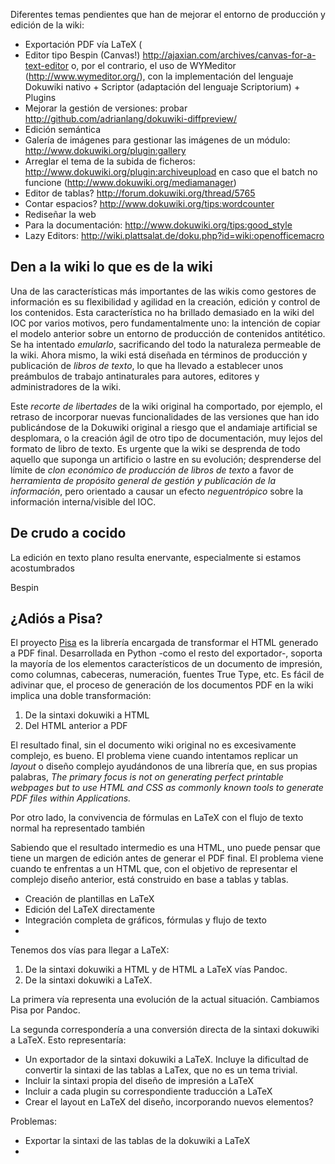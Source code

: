 Diferentes temas pendientes que han de mejorar el entorno de producción y edición de la wiki:

* Exportación PDF vía LaTeX (
* Editor tipo Bespin (Canvas!) http://ajaxian.com/archives/canvas-for-a-text-editor o, por el contrario, el uso de WYMeditor (http://www.wymeditor.org/), con la implementación del lenguaje Dokuwiki nativo + Scriptor (adaptación del lenguaje Scriptorium) + Plugins
* Mejorar la gestión de versiones: probar http://github.com/adrianlang/dokuwiki-diffpreview/ 
* Edición semántica 
* Galería de imágenes para gestionar las imágenes de un módulo: http://www.dokuwiki.org/plugin:gallery
* Arreglar el tema de la subida de ficheros: http://www.dokuwiki.org/plugin:archiveupload en caso que el batch no funcione (http://www.dokuwiki.org/mediamanager)
* Editor de tablas? http://forum.dokuwiki.org/thread/5765
* Contar espacios? http://www.dokuwiki.org/tips:wordcounter
* Rediseñar la web
* Para la documentación: http://www.dokuwiki.org/tips:good_style
* Lazy Editors: http://wiki.plattsalat.de/doku.php?id=wiki:openofficemacro


Den a la wiki lo que es de la wiki
----------------------------------

Una de las características más importantes de las wikis como gestores de información es su flexibilidad y agilidad en la creación, edición y control de los contenidos. Esta característica no ha brillado demasiado en la wiki del IOC por varios motivos, pero fundamentalmente uno: la intención de copiar el modelo anterior sobre un entorno de producción de contenidos antitético. Se ha intentado *emularlo*, sacrificando del todo la naturaleza permeable de la wiki. Ahora mismo, la wiki está diseñada en términos de producción y publicación de *libros de texto*, lo que ha llevado a establecer unos preámbulos de trabajo antinaturales para autores, editores y administradores de la wiki.

Este *recorte de libertades* de la wiki original ha comportado, por ejemplo, el retraso de incorporar nuevas funcionalidades de las versiones que han ido publicándose de la Dokuwiki original a riesgo que el andamiaje artificial se desplomara, o la creación ágil de otro tipo de documentación, muy lejos del formato de libro de texto. Es urgente que la wiki se desprenda de todo aquello que suponga un artificio o lastre en su evolución; desprenderse del límite de *clon económico de producción de libros de texto* a favor de *herramienta de propósito general de gestión y publicación de la información*, pero orientado a causar un efecto *neguentrópico* sobre la información interna/visible del IOC.


De crudo a cocido
-----------------

La edición en texto plano resulta enervante, especialmente si estamos acostumbrados 

Bespin


¿Adiós a Pisa?
--------------

El proyecto [Pisa](http://www.xhtml2pdf.com/) es la librería encargada de transformar el HTML generado a PDF final. Desarrollada en Python \-como el resto del exportador\-, soporta la mayoría de los elementos característicos de un documento de impresión, como columnas, cabeceras, numeración, fuentes True Type, etc. Es fácil de adivinar que, el proceso de generación de los documentos PDF en la wiki implica una doble transformación:

1. De la sintaxi dokuwiki a HTML
2. Del HTML anterior a PDF

El resultado final, sin el documento wiki original no es excesivamente complejo, es bueno. El problema viene cuando intentamos replicar un *layout* o diseño complejo ayudándonos de una librería que, en sus propias palabras, *The primary focus is not on generating perfect printable webpages but to use HTML and CSS as commonly known tools to generate PDF files within Applications.*

Por otro lado, la convivencia de fórmulas en LaTeX con el flujo de texto normal ha representado también 

Sabiendo que el resultado intermedio es una HTML, uno puede pensar que tiene un margen de edición antes de generar el PDF final. El problema viene cuando te enfrentas a un HTML que, con el objetivo de representar el complejo diseño anterior, está construido en base a tablas y tablas. 


* Creación de plantillas en LaTeX
* Edición del LaTeX directamente
* Integración completa de gráficos, fórmulas y flujo de texto
* 

Tenemos dos vías para llegar a LaTeX:

1. De la sintaxi dokuwiki a HTML y de HTML a LaTeX vías Pandoc.
2. De la sintaxi dokuwiki a LaTeX.

La primera vía representa una evolución de la actual situación. Cambiamos Pisa por Pandoc. 

La segunda correspondería a una conversión directa de la sintaxi dokuwiki a LaTeX. Esto representaría:

* Un exportador de la sintaxi dokuwiki a LaTeX. Incluye la dificultad de convertir la sintaxi de las tablas a LaTex, que no es un tema trivial. 
* Incluir la sintaxi propia del diseño de impresión a LaTeX
* Incluir a cada plugin su correspondiente traducción a LaTeX
* Crear el layout en LaTeX del diseño, incorporando nuevos elementos?



Problemas:

* Exportar la sintaxi de las tablas de la dokuwiki a LaTeX
* 
